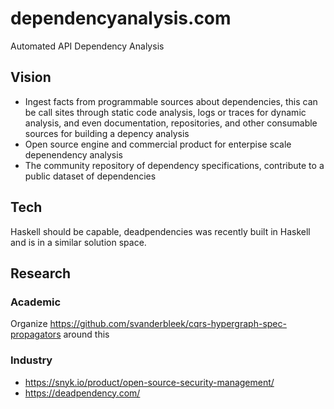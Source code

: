 # dependencyanalysis.com

Automated API Dependency Analysis

## Vision

* Ingest facts from programmable sources about dependencies, this can be call sites through static code analysis, logs or traces for dynamic analysis, and even documentation, repositories, and other consumable sources for building a depency analysis
* Open source engine and commercial product for enterpise scale depenendency analysis
* The community repository of dependency specifications, contribute to a public dataset of dependencies

## Tech

Haskell should be capable, deadpendencies was recently built in Haskell and is in a similar solution space.

## Research

### Academic

Organize https://github.com/svanderbleek/cqrs-hypergraph-spec-propagators around this

### Industry

* https://snyk.io/product/open-source-security-management/
* https://deadpendency.com/

